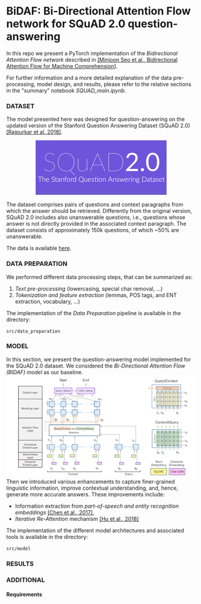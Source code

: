 # BiDAF: Bi-Directional Attention Flow network for SQuAD 2.0 question-answering
In this repo we present a PyTorch implementation of the *Bidirectional Attention Flow network* described in [[Minjoon Seo et al., Bidirectional Attention Flow for Machine Comprehension]](https://arxiv.org/abs/1611.01603).

For further information and a more detailed explanation of the data pre-processing, model design, and results, please refer to the relative sections in the "summary" notebook *SQUAD_main.ipynb*. 

### DATASET
The model presented here was designed for question-answering on the updated version of the Stanford Question Answering Dataset (SQuAD 2.0) [[Rajpurkar et al.,2018]](https://arxiv.org/abs/1806.03822). 
<p align="center">
  <img src="https://github.com/NLP-course-project-2023/BiDAF/blob/main/images/squad_logo.png">
</p>

The dataset comprises pairs of questions and context paragraphs from which the answer should be retrieved. Differently from the original version, SQuAD 2.0 includes also unanswerable questions, i.e., questions whose answer is not directly provided in the associated context paragraph. The dataset consists of approximately 150k questions, of which ~50% are unanswerable.

The data is available [here](https://rajpurkar.github.io/SQuAD-explorer/).

### DATA PREPARATION
We performed different data processing steps, that can be summarized as:
1. *Text pre-processing* (lowercasing, special char removal, ...)
2. *Tokenization and feature extraction* (lemmas, POS tags, and ENT extraction, vocabulary, ...)  

The implementation of the *Data Preparation* pipeline is available in the directory:
```
src/data_preparation
```

### MODEL
In this section, we present the question-answering model implemented for the SQuAD 2.0 dataset. We considered the *Bi-Directional Attention Flow (BIDAF) model* as our baseline.
<img src="https://github.com/NLP-course-project-2023/BiDAF/blob/main/images/Screenshot%202023-08-12%20163853.png">
Then we introduced various enhancements to capture finer-grained linguistic information, improve contextual understanding, and, hence, generate more accurate answers. These improvements include:
- Information extraction from *part-of-speech and entity recognition embeddings* [[Chen et al., 2017]](https://aclanthology.org/P17-1171.pdf),
- *Iterative Re-Attention* mechanism [[Hu et al., 2018]](https://arxiv.org/pdf/1705.02798.pdf)

The implementation of the different model architectures and associated tools is available in the directory:
```
src/model
```

### RESULTS



### ADDITIONAL
#### Requirements
